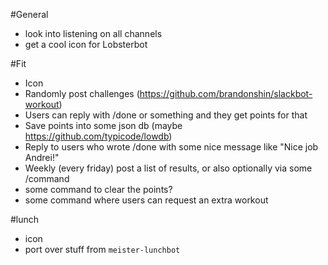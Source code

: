 #General
- look into listening on all channels
- get a cool icon for Lobsterbot

#Fit

- Icon
- Randomly post challenges (https://github.com/brandonshin/slackbot-workout)
- Users can reply with /done or something and they get points for that
- Save points into some json db (maybe https://github.com/typicode/lowdb)
- Reply to users who wrote /done with some nice message like "Nice job Andrei!"
- Weekly (every friday) post a list of results, or also optionally via some /command
- some command to clear the points?
- some command where users can request an extra workout

#lunch
- icon
- port over stuff from `meister-lunchbot`
